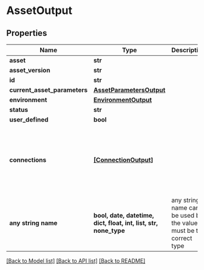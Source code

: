 # AssetOutput


## Properties
Name | Type | Description | Notes
------------ | ------------- | ------------- | -------------
**asset** | **str** |  | 
**asset_version** | **str** |  | 
**id** | **str** |  | 
**current_asset_parameters** | [**AssetParametersOutput**](AssetParametersOutput.md) |  | 
**environment** | [**EnvironmentOutput**](EnvironmentOutput.md) |  | 
**status** | **str** |  | 
**user_defined** | **bool** |  | 
**connections** | [**[ConnectionOutput]**](ConnectionOutput.md) |  | [optional]  if omitted the server will use the default value of []
**any string name** | **bool, date, datetime, dict, float, int, list, str, none_type** | any string name can be used but the value must be the correct type | [optional]

[[Back to Model list]](../README.md#documentation-for-models) [[Back to API list]](../README.md#documentation-for-api-endpoints) [[Back to README]](../README.md)


